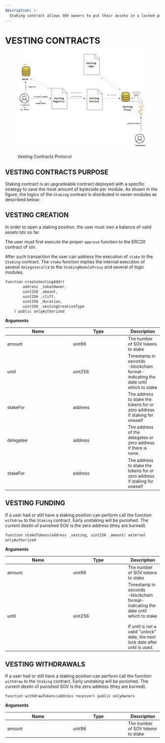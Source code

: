 ```yaml
---
description: >-
  Staking contract allows SOV owners to put their assets in a locked position, commiTted until a given date. In exchange the user receives rights in the voting system (the `GovernorAlpha` contract) and in the fee sharing contract rewarding them with a cut of the fees collected by the Sovryn protocol. This whole system - staking, governance and fee sharing - is known as "Bitocracy".
---
```


# VESTING CONTRACTS

<figure><img src="../../.gitbook/assets/vesting_diagram.png" alt=""><figcaption><p>Vesting Contracts Protocol</p></figcaption></figure>

## VESTING CONTRACTS PURPOSE

Staking contract is an upgradeable contract deployed with a specific strategy to save the most amount of bytecode per module. As shown in the figure, the logics of the `Staking` contract is distributed in seven modules as described below:


## VESTING CREATION

In order to open a staking position, the user must own a balance of valid assets:`SOV` so far.

The user must first execute the proper `approve` function to the ERC20 contract of `SOV`.

After such transaction the user can address the execution of `stake` to the `Staking` contract. The `stake` function implies the internal execution of several `delegatecall`s to the `StakingModuleProxy` and several of logic modules.

```solidity
function createVestingAddr(
        address _tokenOwner,
        uint256 _amount,
        uint256 _cliff,
        uint256 _duration,
        uint256 _vestingCreationType
    ) public onlyAuthorized
```

**Arguments**

<table><thead><tr><th width="200.33333333333334">Name</th><th width="165">Type</th><th>Description</th></tr></thead><tbody><tr><td>amount</td><td>uint96</td><td>The number of SOV tokens to stake</td></tr><tr><td>until</td><td>uint256</td><td>Timestamp in seconds<br> -blockchain format-<br> indicating the date until which to stake</td></tr><tr><td>stakeFor</td><td>address</td><td>The address to stake the tokens for or zero address if staking for oneself</td></tr><tr><td>delegatee</td><td>address</td><td>The address of the delegatee or zero address if there is none.</td></tr><tr><td>stakeFor</td><td>address</td><td>The address to stake the tokens for or zero address if staking for oneself</td></tr></tbody></table>

## VESTING FUNDING

If a user had or still have a staking position can perform call the function `withdraw` to the `Staking` contract. Early unstaking will be punished. The current destin of punished SOV is the zero address (they are burned).

```solidity
function stakeTokens(address _vesting, uint256 _amount) external onlyAuthorized 
```

**Arguments**

<table><thead><tr><th width="200.33333333333334">Name</th><th width="165">Type</th><th>Description</th></tr></thead><tbody><tr><td>amount</td><td>uint96</td><td>The number of SOV tokens to stake</td></tr><tr><td>until</td><td>uint256</td><td>Timestamp in seconds<br> -blockchain format-<br> indicating the date until which to stake<br><br>If until is not a valid "unlock" date, the next lock date after until is used.</td></tr></tbody></table>

## VESTING WITHDRAWALS

If a user had or still have a staking position can perform call the function `withdraw` to the `Staking` contract. Early unstaking will be punished. The current destin of punished SOV is the zero address (they are burned).

```solidity
function withdrawTokens(address receiver) public onlyOwners 
```

**Arguments**

<table><thead><tr><th width="200.33333333333334">Name</th><th width="165">Type</th><th>Description</th></tr></thead><tbody><tr><td>amount</td><td>uint96</td><td>The number of SOV tokens to stake</td></tr></tbody></table>
